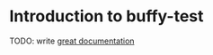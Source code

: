 # Introduction to buffy-test

TODO: write [great documentation](http://jacobian.org/writing/what-to-write/)
